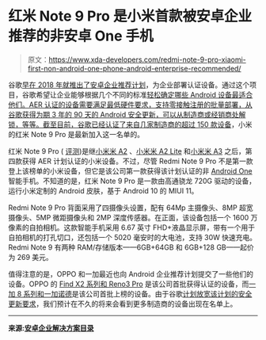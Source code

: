 # 红米 Note 9 Pro 是小米首款被安卓企业推荐的非安卓 One 手机

> 原文：<https://www.xda-developers.com/redmi-note-9-pro-xiaomi-first-non-android-one-phone-android-enterprise-recommended/>

谷歌[早在 2018 年就推出了安卓企业推荐计划](https://www.xda-developers.com/google-introduce-android-enterprise-recommended-program/)，为企业部署认证设备。通过这个项目，谷歌希望让企业能够根据几个不同的标准[轻松确定哪些 Android 设备最适合他们。AER 认证的设备需要满足最低硬件要求，支持零接触注册的批量部署，从谷歌获得为期 3 年的 90 天的 Android 安全更新，可以从制造商或经销商处解锁，等等。截至目前，谷歌已经认证了来自几家制造商的超过 150 款](https://www.xda-developers.com/google-introduce-android-enterprise-recommended-program/)[设备](https://androidenterprisepartners.withgoogle.com/devices/?_ga=2.221909528.1435708606.1587026263-2086192843.1587026263#!?aer)，小米的红米 Note 9 Pro 是最新加入这一名单的。

红米 Note 9 Pro ( [评测](https://www.xda-developers.com/xiaomi-redmi-note-9-pro-review-snapdragon-720g-48mp/))是继[小米米 A2](https://forum.xda-developers.com/mi-a2) 、[小米米 A2 Lite](https://forum.xda-developers.com/mi-a2-lite) 和[小米米 A3](https://forum.xda-developers.com/mi-a3) 之后，第四款获得 AER 计划认证的小米设备。不过，尽管 Redmi Note 9 Pro 不是第一款登上该榜单的小米设备，但它是该公司第一款获得该计划认证的非 [Android One](https://www.xda-developers.com/tag/android-one/) 智能手机。不知道的是，红米 Note 9 Pro 是一款由高通骁龙 720G 驱动的设备，运行小米定制的 Android 皮肤，基于 Android 10 的 MIUI 11。

Redmi Note 9 Pro 背面采用了四摄像头设置，配有 64Mp 主摄像头、8MP 超宽摄像头、5MP 微距摄像头和 2MP 深度传感器。在正面，该设备包括一个 1600 万像素的自拍相机。这款智能手机采用 6.67 英寸 FHD+液晶显示屏，带有一个用于自拍相机的打孔切口，还包括一个 5020 毫安时的大电池，支持 30W 快速充电。Redmi Note 9 有两种 RAM/存储版本——6GB+64GB 和 6GB+128 GB——起价为 269 美元。

值得注意的是，OPPO 和一加最近也向 Android 企业推荐计划提交了一些他们的设备。OPPO 的 [Find X2 系列和 Reno3 Pro](https://www.xda-developers.com/oppo-find-x2-series-reno3-pro-are-oppos-first-android-enterprise-recommended-smartphones/) 是该公司首批获得认证的设备，而[一加 8 系列和一加诺德](https://www.xda-developers.com/oneplus-8-first-smartphone-android-enterprise-recommended/)是该公司首批上榜的设备。由于谷歌[计划放宽该计划的安全更新要求](https://www.xda-developers.com/google-android-enterprise-recommended-security-updates-relax/)，我们预计在不久的将来会看到更多制造商的设备出现在名单上。

* * *

**来源:[安卓企业解决方案目录](https://androidenterprisepartners.withgoogle.com/devices/#!/?search=xiaomi&aer)**